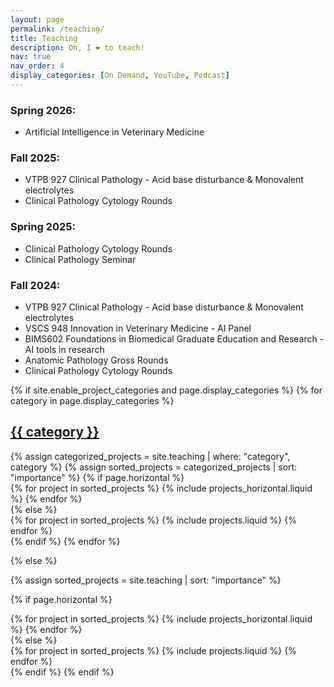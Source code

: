```yaml
---
layout: page
permalink: /teaching/
title: Teaching
description: Oh, I ❤️ to teach!
nav: true
nav_order: 4
display_categories: [On Demand, YouTube, Podcast]
---
```


<div class="projects">
  <div class="course">
    <div>
      <h3>Spring 2026:</h3>
      <ul>
        <li>Artificial Intelligence in Veterinary Medicine</li>
      </ul>
    </div>
    <div>
      <h3>Fall 2025:</h3>
      <ul>
        <li>VTPB 927 Clinical Pathology - Acid base disturbance & Monovalent electrolytes</li>
        <li>Clinical Pathology Cytology Rounds</li>
      </ul>
    </div>
    <div>
      <h3>Spring 2025:</h3>
      <ul>
        <li>Clinical Pathology Cytology Rounds</li>
        <li>Clinical Pathology Seminar</li>
      </ul>
    </div>
    <div>
      <h3>Fall 2024:</h3>
      <ul>
        <li>VTPB 927 Clinical Pathology - Acid base disturbance & Monovalent electrolytes</li>
        <li>VSCS 948 Innovation in Veterinary Medicine - AI Panel</li>
        <li>BIMS602 Foundations in Biomedical Graduate Education and Research - AI tools in research</li>
        <li>Anatomic Pathology Gross Rounds</li>
        <li>Clinical Pathology Cytology Rounds</li>
      </ul>
    </div>
  </div>
</div>
{% if site.enable_project_categories and page.display_categories %}
  <!-- Display categorized projects -->
  {% for category in page.display_categories %}
  <a id="{{ category }}" href=".#{{ category }}">
    <h2 class="category">{{ category }}</h2>
  </a>
  {% assign categorized_projects = site.teaching | where: "category", category %}
  {% assign sorted_projects = categorized_projects | sort: "importance" %}
  <!-- Generate cards for each teaching -->
  {% if page.horizontal %}
  <div class="container">
    <div class="row row-cols-1 row-cols-md-2">
    {% for project in sorted_projects %}
      {% include projects_horizontal.liquid %}
    {% endfor %}
    </div>
  </div>
  {% else %}
  <div class="row row-cols-1 row-cols-md-3">
    {% for project in sorted_projects %}
      {% include projects.liquid %}
    {% endfor %}
  </div>
  {% endif %}
  {% endfor %}

{% else %}

<!-- Display teaching without categories -->

{% assign sorted_projects = site.teaching | sort: "importance" %}

  <!-- Generate cards for each project -->

{% if page.horizontal %}

  <div class="container">
    <div class="row row-cols-1 row-cols-md-2">
    {% for project in sorted_projects %}
      {% include projects_horizontal.liquid %}
    {% endfor %}
    </div>
  </div>
  {% else %}
  <div class="row row-cols-1 row-cols-md-3">
    {% for project in sorted_projects %}
      {% include projects.liquid %}
    {% endfor %}
  </div>
  {% endif %}
{% endif %}
</div>
